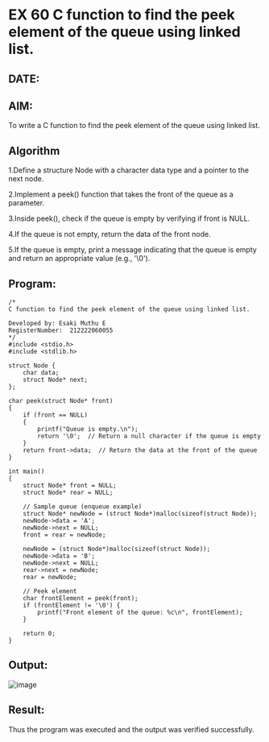 # EX 60 C function to find the peek element of the queue using linked list.
## DATE:
## AIM:
To write a C function to find the peek element of the queue using linked list.

## Algorithm
1.Define a structure Node with a character data type and a pointer to the next node.

2.Implement a peek() function that takes the front of the queue as a parameter.

3.Inside peek(), check if the queue is empty by verifying if front is NULL.

4.If the queue is not empty, return the data of the front node.

5.If the queue is empty, print a message indicating that the queue is empty and return an appropriate value (e.g., '\0').  

## Program:
```
/*
C function to find the peek element of the queue using linked list.

Developed by: Esaki Muthu E
RegisterNumber:  212222060055
*/
#include <stdio.h>
#include <stdlib.h>

struct Node {
    char data;
    struct Node* next;
};

char peek(struct Node* front)
{
    if (front == NULL)
    {
        printf("Queue is empty.\n");
        return '\0';  // Return a null character if the queue is empty
    }
    return front->data;  // Return the data at the front of the queue
}

int main()
{
    struct Node* front = NULL;
    struct Node* rear = NULL;

    // Sample queue (enqueue example)
    struct Node* newNode = (struct Node*)malloc(sizeof(struct Node));
    newNode->data = 'A';
    newNode->next = NULL;
    front = rear = newNode;

    newNode = (struct Node*)malloc(sizeof(struct Node));
    newNode->data = 'B';
    newNode->next = NULL;
    rear->next = newNode;
    rear = newNode;

    // Peek element
    char frontElement = peek(front);
    if (frontElement != '\0') {
        printf("Front element of the queue: %c\n", frontElement);
    }

    return 0;
}

```

## Output:

![image](https://github.com/user-attachments/assets/60970200-bddd-42bc-96dd-09c953480cf5)


## Result:
Thus the program was executed and the output was verified successfully.
